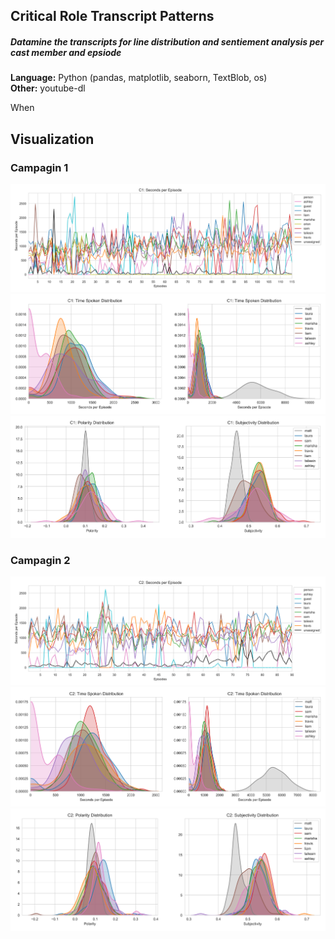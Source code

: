 ## Critical Role Transcript Patterns
##### Datamine the transcripts for line distribution and sentiement analysis per cast member and epsiode

**Language:** Python (pandas, matplotlib, seaborn, TextBlob, os) </br>
**Other:** youtube-dl

When

## Visualization
### Campagin 1
![alt text](/images/lineplot_per_ep_C1_nomatt.png "lineplot_per_ep_C1_nomatt")
![alt text](/images/density_time_per_ep_C1.png "density_time_per_ep_C1")
![alt text](/images/density_sentiment_C1.png "density_sentiment_C1")

### Campagin 2
![alt text](/images/lineplot_per_ep_C2_nomatt.png "lineplot_per_ep_C2_nomatt")
![alt text](/images/density_time_per_ep_C2.png "density_time_per_ep_C2")
![alt text](/images/density_sentiment_C2.png "density_sentiment_C2")
